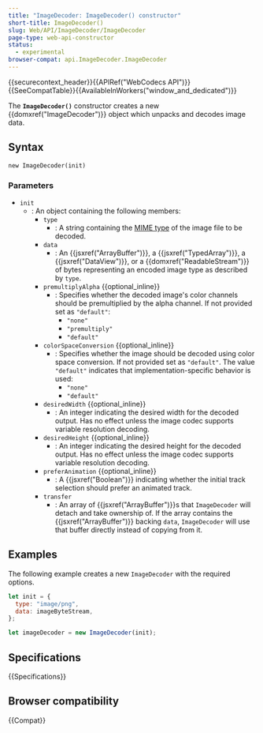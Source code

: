 ```yaml
---
title: "ImageDecoder: ImageDecoder() constructor"
short-title: ImageDecoder()
slug: Web/API/ImageDecoder/ImageDecoder
page-type: web-api-constructor
status:
  - experimental
browser-compat: api.ImageDecoder.ImageDecoder
---
```


{{securecontext_header}}{{APIRef("WebCodecs API")}}{{SeeCompatTable}}{{AvailableInWorkers("window_and_dedicated")}}

The **`ImageDecoder()`** constructor creates a new {{domxref("ImageDecoder")}} object which unpacks and decodes image data.

## Syntax

```js-nolint
new ImageDecoder(init)
```

### Parameters

- `init`
  - : An object containing the following members:
    - `type`
      - : A string containing the [MIME type](/en-US/docs/Web/HTTP/MIME_types) of the image file to be decoded.
    - `data`
      - : An {{jsxref("ArrayBuffer")}}, a {{jsxref("TypedArray")}}, a {{jsxref("DataView")}}, or a {{domxref("ReadableStream")}} of bytes representing an encoded image type as described by `type`.
    - `premultiplyAlpha` {{optional_inline}}
      - : Specifies whether the decoded image's color channels should be premultiplied by the alpha channel. If not provided set as `"default"`:
        - `"none"`
        - `"premultiply"`
        - `"default"`
    - `colorSpaceConversion` {{optional_inline}}
      - : Specifies whether the image should be decoded using color space conversion. If not provided set as `"default"`. The value `"default"` indicates that implementation-specific behavior is used:
        - `"none"`
        - `"default"`
    - `desiredWidth` {{optional_inline}}
      - : An integer indicating the desired width for the decoded output. Has no effect unless the image codec supports variable resolution decoding.
    - `desiredHeight` {{optional_inline}}
      - : An integer indicating the desired height for the decoded output. Has no effect unless the image codec supports variable resolution decoding.
    - `preferAnimation` {{optional_inline}}
      - : A {{jsxref("Boolean")}} indicating whether the initial track selection should prefer an animated track.
    - `transfer`
      - : An array of {{jsxref("ArrayBuffer")}}s that `ImageDecoder` will detach and take ownership of. If the array contains the {{jsxref("ArrayBuffer")}} backing `data`, `ImageDecoder` will use that buffer directly instead of copying from it.

## Examples

The following example creates a new `ImageDecoder` with the required options.

```js
let init = {
  type: "image/png",
  data: imageByteStream,
};

let imageDecoder = new ImageDecoder(init);
```

## Specifications

{{Specifications}}

## Browser compatibility

{{Compat}}
